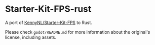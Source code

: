 # Starter-Kit-FPS-rust
A port of [KennyNL/Starter-Kit-FPS](https://github.com/KenneyNL/Starter-Kit-FPS) to Rust. 

Please check `godot/README.md` for more information about the original's license, including assets.

